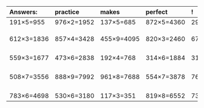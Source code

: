 | Answers: | practice | makes | perfect | ! |
| :--- | :--- | :--- | :--- | :--- |
| 191×5=955 | 976×2=1952 | 137×5=685 | 872×5=4360 | 296×4=1184 | 
|   |   |   |   |   | 
|   |   |   |   |   | 
|   |   |   |   |   | 
| 612×3=1836 | 857×4=3428 | 455×9=4095 | 820×3=2460 | 670×5=3350 | 
|   |   |   |   |   | 
|   |   |   |   |   | 
|   |   |   |   |   | 
|   |   |   |   |   | 
| 559×3=1677 | 473×6=2838 | 192×4=768 | 314×6=1884 | 319×7=2233 | 
|   |   |   |   |   | 
|   |   |   |   |   | 
|   |   |   |   |   | 
|   |   |   |   |   | 
| 508×7=3556 | 888×9=7992 | 961×8=7688 | 554×7=3878 | 765×2=1530 | 
|   |   |   |   |   | 
|   |   |   |   |   | 
|   |   |   |   |   | 
|   |   |   |   |   | 
| 783×6=4698 | 530×6=3180 | 117×3=351 | 819×8=6552 | 738×9=6642 | 
